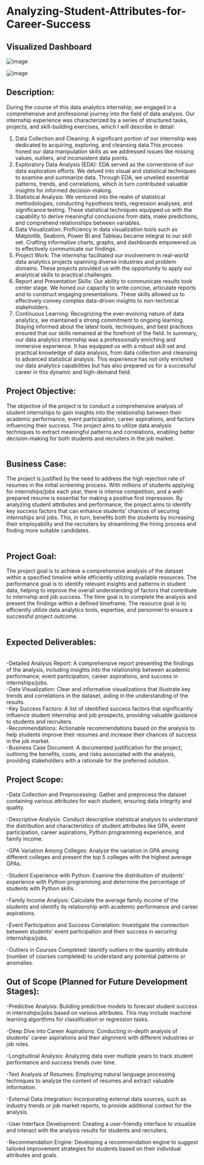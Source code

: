 # **Analyzing-Student-Attributes-for-Career-Success**

## **Visualized Dashboard**
![image](https://github.com/sdr999/Analyzing-Student-Attributes-for-Career-Success/assets/100745287/a196432f-e29d-4bca-aa27-4453365dbb54)

![image](https://github.com/sdr999/Analyzing-Student-Attributes-for-Career-Success/assets/100745287/78e3d481-cb95-4260-8a10-237b59bbf6bc)


## **Description:**
During the course of this data analytics internship, we engaged in a comprehensive and professional journey into the field of data analysis. Our internship experience was characterized by a series of structured tasks, projects, and skill-building exercises, which I will describe in detail:
1. Data Collection and Cleaning: A significant portion of our internship was dedicated to acquiring, exploring, and cleansing data.This process honed our data manipulation skills as we addressed issues like missing values, outliers, and inconsistent data points.
2. Exploratory Data Analysis (EDA): EDA served as the cornerstone of our data exploration efforts. We delved into visual and statistical techniques to examine and summarize data. Through EDA, we unveiled essential patterns, trends, and correlations, which in turn contributed valuable insights for informed decision-making.
3. Statistical Analysis: We ventured into the realm of statistical methodologies, conducting hypothesis tests, regression analyses, and significance testing. These statistical techniques equipped us with the capability to derive meaningful conclusions from data, make predictions, and comprehend relationships between variables.
4. Data Visualization: Proficiency in data visualization tools such as Matplotlib, Seaborn, Power BI and Tableau became integral to our skill set. Crafting informative charts, graphs, and dashboards empowered us to effectively communicate our findings.
5. Project Work: The internship facilitated our involvement in real-world data analytics projects spanning diverse industries and problem domains. These projects provided us with the opportunity to apply our analytical skills to practical challenges.
6. Report and Presentation Skills: Our ability to communicate results took center stage. We honed our capacity to write concise, articulate reports and to construct engaging presentations. These skills allowed us to effectively convey complex data-driven insights to non-technical stakeholders.
7. Continuous Learning: Recognizing the ever-evolving nature of data analytics, we maintained a strong commitment to ongoing learning. Staying informed about the latest tools, techniques, and best practices ensured that our skills remained at the forefront of the field.
In summary, our data analytics internship was a professionally enriching and immersive experience. It has equipped us with a robust skill set and practical knowledge of data analysis, from data collection and cleansing to advanced statistical analysis. This experience has not only enriched our data analytics capabilities but has also prepared us for a successful career in this dynamic and high-demand field.

## **Project Objective:**
The objective of the project is to conduct a comprehensive analysis of student internships to gain insights into the relationship between their academic performance, event participation, career aspirations, and factors influencing their success. The project aims to utilize data analysis techniques to extract meaningful patterns and correlations, enabling better decision-making for both students and recruiters in the job market.
<br><br>
## **Business Case:**
The project is justified by the need to address the high rejection rate of resumes in the initial screening process. With millions of students applying for internships/jobs each year, there is intense competition, and a well-prepared resume is essential for making a positive first impression. By analyzing student attributes and performance, the project aims to identify key success factors that can enhance students' chances of securing internships and jobs. This, in turn, benefits both the students by increasing their employability and the recruiters by streamlining the hiring process and finding more suitable candidates.
<br><br>
## **Project Goal:**
The project goal is to achieve a comprehensive analysis of the dataset within a specified timeline while efficiently utilizing available resources. The performance goal is to identify relevant insights and patterns in student data, helping to improve the overall understanding of factors that contribute to internship and job success. The time goal is to complete the analysis and present the findings within a defined timeframe. The resource goal is to efficiently utilize data analytics tools, expertise, and personnel to ensure a successful project outcome.
<br><br>
## **Expected Deliverables:**
<br>
-Detailed Analysis Report: A comprehensive report presenting the findings of the analysis, including insights into the relationship between academic performance, event participation, career aspirations, and success in internships/jobs.<br>
-Data Visualization: Clear and informative visualizations that illustrate key trends and correlations in the dataset, aiding in the understanding of the results.<br>
-Key Success Factors: A list of identified success factors that significantly influence student internship and job prospects, providing valuable guidance to students and recruiters.<br>
-Recommendations: Actionable recommendations based on the analysis to help students improve their resumes and increase their chances of success in the job market.<br>
-Business Case Document: A documented justification for the project, outlining the benefits, costs, and risks associated with the analysis, providing stakeholders with a rationale for the preferred solution.

## **Project Scope:**

-Data Collection and Preprocessing: Gather and preprocess the dataset containing various attributes for each student, ensuring data integrity and quality.

-Descriptive Analysis: Conduct descriptive statistical analysis to understand the distribution and characteristics of student attributes like GPA, event participation, career aspirations, Python programming experience, and family income.

-GPA Variation Among Colleges: Analyze the variation in GPA among different colleges and present the top 5 colleges with the highest average GPAs.

-Student Experience with Python: Examine the distribution of students' experience with Python programming and determine the percentage of students with Python skills.

-Family Income Analysis: Calculate the average family income of the students and identify its relationship with academic performance and career aspirations.

-Event Participation and Success Correlation: Investigate the connection between students' event participation and their success in securing internships/jobs.

-Outliers in Courses Completed: Identify outliers in the quantity attribute (number of courses completed) to understand any potential patterns or anomalies.

## **Out of Scope (Planned for Future Development Stages):**

-Predictive Analysis: Building predictive models to forecast student success in internships/jobs based on various attributes. This may include machine learning algorithms for classification or regression tasks.

-Deep Dive into Career Aspirations: Conducting in-depth analysis of students' career aspirations and their alignment with different industries or job roles.

-Longitudinal Analysis: Analyzing data over multiple years to track student performance and success trends over time.

-Text Analysis of Resumes: Employing natural language processing techniques to analyze the content of resumes and extract valuable information.

-External Data Integration: Incorporating external data sources, such as industry trends or job market reports, to provide additional context for the analysis.

-User Interface Development: Creating a user-friendly interface to visualize and interact with the analysis results for students and recruiters.

-Recommendation Engine: Developing a recommendation engine to suggest tailored improvement strategies for students based on their individual attributes and goals.
